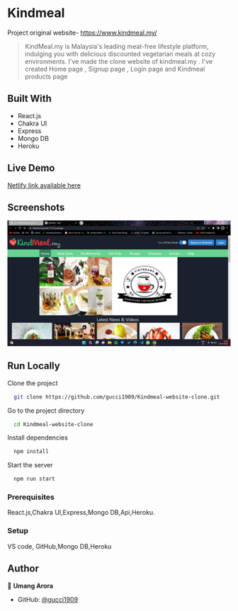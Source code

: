 # Kindmeal

Project original website- https://www.kindmeal.my/
> KindMeal.my is Malaysia's leading meat-free lifestyle platform, indulging you with delicious discounted vegetarian meals at cozy environments. I've made the clone website of kindmeal.my . I've created Home page , Signup page , Login page and Kindmeal products page

## Built With

- React.js
- Chakra UI
- Express
- Mongo DB
- Heroku

## Live Demo 

[Netlify link available here](https://isnt-gucci1909-awesome.netlify.app/)

## Screenshots

![App Screenshot](/images/kindmeal.png)

## Run Locally

Clone the project

```bash
  git clone https://github.com/gucci1909/Kindmeal-website-clone.git
```

Go to the project directory

```bash
  cd Kindmeal-website-clone
```

Install dependencies

```bash
  npm install
```

Start the server

```bash
  npm run start
```



### Prerequisites
React.js,Chakra UI,Express,Mongo DB,Api,Heroku.

### Setup
VS code,
GitHub,Mongo DB,Heroku





## Author

👤 **Umang Arora**

- GitHub: [@gucci1909](https://github.com/gucci1909)
